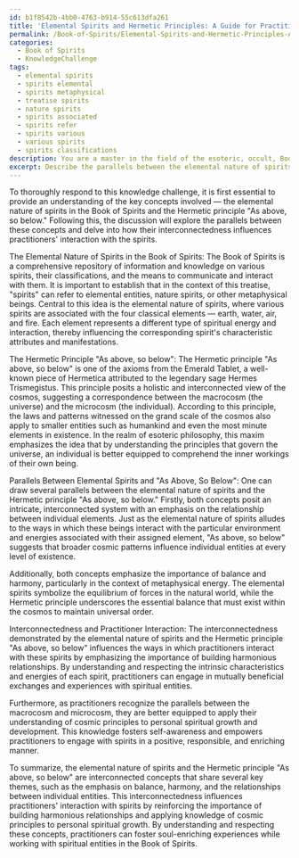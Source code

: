 ```yaml
---
id: b1f8542b-4bb0-4763-b914-55c613dfa261
title: 'Elemental Spirits and Hermetic Principles: A Guide for Practitioner Interaction'
permalink: /Book-of-Spirits/Elemental-Spirits-and-Hermetic-Principles-A-Guide-for-Practitioner-Interaction/
categories:
  - Book of Spirits
  - KnowledgeChallenge
tags:
  - elemental spirits
  - spirits elemental
  - spirits metaphysical
  - treatise spirits
  - nature spirits
  - spirits associated
  - spirits refer
  - spirits various
  - various spirits
  - spirits classifications
description: You are a master in the field of the esoteric, occult, Book of Spirits and Education. You are a writer of tests, challenges, books and deep knowledge on Book of Spirits for initiates and students to gain deep insights and understanding from. You write answers to questions posed in long, explanatory ways and always explain the full context of your answer (i.e., related concepts, formulas, examples, or history), as well as the step-by-step thinking process you take to answer the challenges. Be rigorous and thorough, and summarize the key themes, ideas, and conclusions at the end.
excerpt: Describe the parallels between the elemental nature of spirits in the Book of Spirits and the Hermetic principle "As above, so below," demonstrating how their interconnectedness influences the ways in which practitioners interact with these spirits.
---
```

To thoroughly respond to this knowledge challenge, it is first essential to provide an understanding of the key concepts involved — the elemental nature of spirits in the Book of Spirits and the Hermetic principle "As above, so below." Following this, the discussion will explore the parallels between these concepts and delve into how their interconnectedness influences practitioners' interaction with the spirits.

The Elemental Nature of Spirits in the Book of Spirits:
The Book of Spirits is a comprehensive repository of information and knowledge on various spirits, their classifications, and the means to communicate and interact with them. It is important to establish that in the context of this treatise, "spirits" can refer to elemental entities, nature spirits, or other metaphysical beings. Central to this idea is the elemental nature of spirits, where various spirits are associated with the four classical elements — earth, water, air, and fire. Each element represents a different type of spiritual energy and interaction, thereby influencing the corresponding spirit's characteristic attributes and manifestations.

The Hermetic Principle "As above, so below":
The Hermetic principle "As above, so below" is one of the axioms from the Emerald Tablet, a well-known piece of Hermetica attributed to the legendary sage Hermes Trismegistus. This principle posits a holistic and interconnected view of the cosmos, suggesting a correspondence between the macrocosm (the universe) and the microcosm (the individual). According to this principle, the laws and patterns witnessed on the grand scale of the cosmos also apply to smaller entities such as humankind and even the most minute elements in existence. In the realm of esoteric philosophy, this maxim emphasizes the idea that by understanding the principles that govern the universe, an individual is better equipped to comprehend the inner workings of their own being.

Parallels Between Elemental Spirits and "As Above, So Below":
One can draw several parallels between the elemental nature of spirits and the Hermetic principle "As above, so below." Firstly, both concepts posit an intricate, interconnected system with an emphasis on the relationship between individual elements. Just as the elemental nature of spirits alludes to the ways in which these beings interact with the particular environment and energies associated with their assigned element, "As above, so below" suggests that broader cosmic patterns influence individual entities at every level of existence.

Additionally, both concepts emphasize the importance of balance and harmony, particularly in the context of metaphysical energy. The elemental spirits symbolize the equilibrium of forces in the natural world, while the Hermetic principle underscores the essential balance that must exist within the cosmos to maintain universal order.

Interconnectedness and Practitioner Interaction:
The interconnectedness demonstrated by the elemental nature of spirits and the Hermetic principle "As above, so below" influences the ways in which practitioners interact with these spirits by emphasizing the importance of building harmonious relationships. By understanding and respecting the intrinsic characteristics and energies of each spirit, practitioners can engage in mutually beneficial exchanges and experiences with spiritual entities.

Furthermore, as practitioners recognize the parallels between the macrocosm and microcosm, they are better equipped to apply their understanding of cosmic principles to personal spiritual growth and development. This knowledge fosters self-awareness and empowers practitioners to engage with spirits in a positive, responsible, and enriching manner.

To summarize, the elemental nature of spirits and the Hermetic principle "As above, so below" are interconnected concepts that share several key themes, such as the emphasis on balance, harmony, and the relationships between individual entities. This interconnectedness influences practitioners' interaction with spirits by reinforcing the importance of building harmonious relationships and applying knowledge of cosmic principles to personal spiritual growth. By understanding and respecting these concepts, practitioners can foster soul-enriching experiences while working with spiritual entities in the Book of Spirits.
